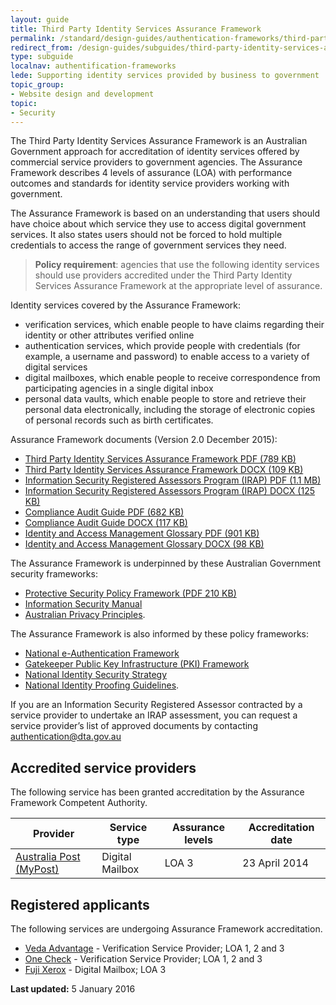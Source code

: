 ```yaml
---
layout: guide
title: Third Party Identity Services Assurance Framework
permalink: /standard/design-guides/authentication-frameworks/third-party-identity-services-assurance-framework/
redirect_from: /design-guides/subguides/third-party-identity-services-assurance-framework
type: subguide
localnav: authentification-frameworks
lede: Supporting identity services provided by business to government
topic_group:
- Website design and development
topic:
- Security
---
```

The Third Party Identity Services Assurance Framework is an Australian Government approach for accreditation of identity services offered by commercial service providers to government agencies. The Assurance Framework describes 4 levels of assurance (LOA) with performance outcomes and standards for identity service providers working with government.

The Assurance Framework is based on an understanding that users should have choice about which service they use to access digital government services. It also states users should not be forced to hold multiple credentials to access the range of government services they need.

> **Policy requirement**: agencies that use the following identity services should use providers accredited under the Third Party Identity Services Assurance Framework at the appropriate level of assurance.

Identity services covered by the Assurance Framework:

- verification services, which enable people to have claims regarding their identity or other attributes verified online
- authentication services, which provide people with credentials (for example, a username and password) to enable access to a variety of digital services
- digital mailboxes, which enable people to receive correspondence from participating agencies in a single digital inbox
- personal data vaults, which enable people to store and retrieve their personal data electronically, including the storage of electronic copies of personal records such as birth certificates.

Assurance Framework documents (Version 2.0 December 2015):

- [Third Party Identity Services Assurance Framework PDF (789 KB)](/files/authentication-framework/Assurance-Framework-V2.pdf)
- [Third Party Identity Services Assurance Framework DOCX (109 KB)](/files/authentication-framework/Assurance-Framework-V2.docx)
- [Information Security Registered Assessors Program (IRAP) PDF (1.1 MB)](/files/authentication-framework/Assurance-Framework-IRAP-Guide-V2.pdf)
- [Information Security Registered Assessors Program (IRAP) DOCX (125 KB)](/files/authentication-framework/Assurance-Framework-IRAP-Guide-V2.docx)
- [Compliance Audit Guide PDF (682 KB)](/files/authentication-framework/Assurance-Framework-Audit-Guide-V2.pdf)
- [Compliance Audit Guide DOCX (117 KB)](/files/authentication-framework/Assurance-Framework-Audit-Guide-V2.docx)
- [Identity and Access Management Glossary PDF (901 KB)](/files/authentication-framework/Identity-and-Access-Management-Glossary-V2.pdf)
- [Identity and Access Management Glossary DOCX (98 KB)](/files/authentication-framework/Identity-and-Access-Management-Glossary-V2.docx)

The Assurance Framework is underpinned by these Australian Government security frameworks:

- [Protective Security Policy Framework (PDF 210 KB)](https://www.protectivesecurity.gov.au/overarching-guidance/Documents/ProtectiveSecurityPolicyFrameworkSecuringGovernmentBusiness.pdf)
- [Information Security Manual](http://www.asd.gov.au/infosec/ism/)
- [Australian Privacy Principles](http://www.oaic.gov.au/privacy-law/privacy-act/australian-privacy-principles).

The Assurance Framework is also informed by these policy frameworks:

- [National e-Authentication Framework](/standard/design-guides/authentication-frameworks/national-e-authentication-framework/)
- [Gatekeeper Public Key Infrastructure (PKI) Framework](/standard/design-guides/authentication-frameworks/gatekeeper-public-key-infrastructure-framework/)
- [National Identity Security Strategy](https://www.ag.gov.au/rightsandprotections/identitysecurity/pages/nationalidentitysecuritystrategy.aspx)
- [National Identity Proofing Guidelines](https://www.ag.gov.au/RightsAndProtections/IdentitySecurity/Pages/Identity-security-guidelines-and-standards.aspx).

If you are an Information Security Registered Assessor contracted by a service provider to undertake an IRAP assessment, you can request a service provider’s list of approved documents by contacting [authentication@dta.gov.au](mailto:authentication@dta.gov.au)

## Accredited service providers

The following service has been granted accreditation by the Assurance Framework Competent Authority.

| Provider | Service type | Assurance levels | Accreditation date |
| --- | --- | --- | --- |
| [Australia Post (MyPost)](https://digitalmailbox.auspost.com.au/content/marketing/en/overview.html) | Digital Mailbox | LOA 3 | 23 April 2014 |

## Registered applicants

The following services are undergoing Assurance Framework accreditation.

- [Veda Advantage](https://www.veda.com.au/) - Verification Service Provider; LOA 1, 2 and 3
- [One Check](http://www.onecheck.com.au/) - Verification Service Provider; LOA 1, 2 and 3
- [Fuji Xerox](http://www.dms.fujixerox.com/en/) - Digital Mailbox; LOA 3


**Last updated:** 5 January 2016
